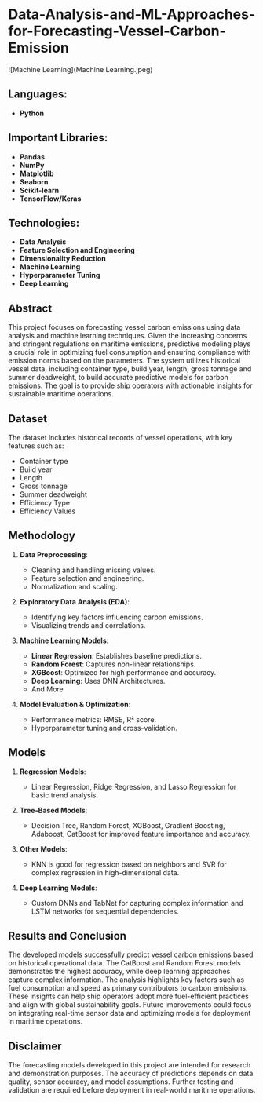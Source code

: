 # Data-Analysis-and-ML-Approaches-for-Forecasting-Vessel-Carbon-Emission

![Machine Learning](Machine Learning.jpeg)

## Languages:
- **Python**

## Important Libraries:
- **Pandas**
- **NumPy**
- **Matplotlib**
- **Seaborn**
- **Scikit-learn**
- **TensorFlow/Keras**

## Technologies:
- **Data Analysis**
- **Feature Selection and Engineering**
- **Dimensionality Reduction**
- **Machine Learning**
- **Hyperparameter Tuning**
- **Deep Learning**

## Abstract
This project focuses on forecasting vessel carbon emissions using data analysis and machine learning techniques. Given the increasing concerns and stringent regulations on maritime emissions, predictive modeling plays a crucial role in optimizing fuel consumption and ensuring compliance with emission norms based on the parameters. The system utilizes historical vessel data, including container type, build year, length, gross tonnage and summer deadweight, to build accurate predictive models for carbon emissions. The goal is to provide ship operators with actionable insights for sustainable maritime operations.

## Dataset
The dataset includes historical records of vessel operations, with key features such as:
- Container type
- Build year
- Length
- Gross tonnage
- Summer deadweight
- Efficiency Type
- Efficiency Values

## Methodology
1. **Data Preprocessing**: 
   - Cleaning and handling missing values.
   - Feature selection and engineering.
   - Normalization and scaling.

2. **Exploratory Data Analysis (EDA)**:
   - Identifying key factors influencing carbon emissions.
   - Visualizing trends and correlations.

3. **Machine Learning Models**:
   - **Linear Regression**: Establishes baseline predictions.
   - **Random Forest**: Captures non-linear relationships.
   - **XGBoost**: Optimized for high performance and accuracy.
   - **Deep Learning**: Uses DNN Architectures.
   - And More

4. **Model Evaluation & Optimization**:
   - Performance metrics: RMSE, R² score.
   - Hyperparameter tuning and cross-validation.

## Models
1. **Regression Models**:
   - Linear Regression, Ridge Regression, and Lasso Regression for basic trend analysis.
   
2. **Tree-Based Models**:
   - Decision Tree, Random Forest, XGBoost, Gradient Boosting, Adaboost, CatBoost for improved feature importance and accuracy.
  
3. **Other Models**:
   - KNN is good for regression based on neighbors and SVR for complex regression in high-dimensional data.
   
5. **Deep Learning Models**:
   - Custom DNNs and TabNet for capturing complex information and LSTM networks for sequential dependencies.
  


## Results and Conclusion
The developed models successfully predict vessel carbon emissions based on historical operational data. The CatBoost and Random Forest models demonstrates the highest accuracy, while deep learning approaches capture complex information. The analysis highlights key factors such as fuel consumption and speed as primary contributors to carbon emissions. These insights can help ship operators adopt more fuel-efficient practices and align with global sustainability goals. Future improvements could focus on integrating real-time sensor data and optimizing models for deployment in maritime operations.

## Disclaimer
The forecasting models developed in this project are intended for research and demonstration purposes. The accuracy of predictions depends on data quality, sensor accuracy, and model assumptions. Further testing and validation are required before deployment in real-world maritime operations.

